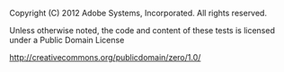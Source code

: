 Copyright (C) 2012 Adobe Systems, Incorporated. All rights reserved.

Unless otherwise noted, the code and content of these tests is
licensed under a Public Domain License

http://creativecommons.org/publicdomain/zero/1.0/